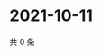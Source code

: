 # 2021-10-11

共 0 条

<!-- BEGIN -->
<!-- 最后更新时间 Mon Oct 11 2021 16:17:52 GMT+0800 (China Standard Time) -->

<!-- END -->
